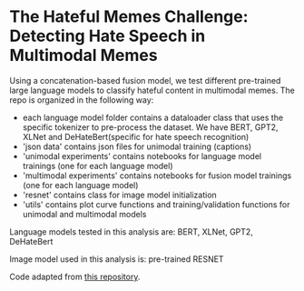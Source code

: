 # The Hateful Memes Challenge: Detecting Hate Speech in Multimodal Memes
Using a concatenation-based fusion model, we test different pre-trained large language models to classify hateful content in multimodal memes. The repo is organized in the following way: 

- each language model folder contains a dataloader class that uses the specific tokenizer to pre-process the dataset. We have BERT, GPT2, XLNet and DeHateBert(specific for hate speech recognition)
- 'json data' contains json files for unimodal training (captions)
- 'unimodal experiments' contains notebooks for language model trainings (one for each language model)
- 'multimodal experiments' contains notebooks for fusion model trainings (one for each language model)
- 'resnet' contains class for image model initialization
- 'utils' contains plot curve functions and training/validation functions for unimodal and multimodal models

Language models tested in this analysis are: BERT, XLNet, GPT2, DeHateBert 

Image model used in this analysis is: pre-trained RESNET

Code adapted from [this repository](https://github.com/Abhishek0697/Detection-of-Hate-Speech-in-Multimodal-Memes). 
